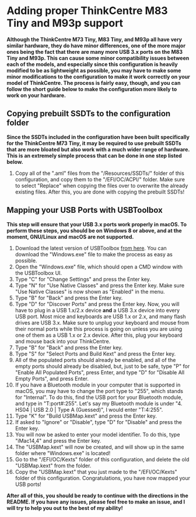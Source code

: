# **Adding proper ThinkCentre M83 Tiny and M93p support**

**Although the ThinkCentre M73 Tiny, M83 Tiny, and M93p all have very similar hardware, they do have minor differences, one of the more major ones being the fact that there are many more USB 3.x ports on the M83 Tiny and M93p. This can cause some minor compatibility issues between each of the models, and especially since this configuration is heavily modified to be as lightweight as possible, you may have to make some minor modifications to the configuration to make it work correctly on your model of ThinkCentre. The process is fairly easy, though, and you can follow the short guide below to make the configuration more likely to work on your hardware.**

## Copying prebuilt SSDTs to the configuration folder

**Since the SSDTs included in the configuration have been built specifically for the ThinkCentre M73 Tiny, it may be required to use prebuilt SSDTs that are more bloated but also work with a much wider range of hardware. This is an extremely simple process that can be done in one step listed below.**

1. Copy all of the ".aml" files from the "/Resources/SSDTs/" folder of this configuration, and copy them to the "/EFI/OC/ACPI/" folder. Make sure to select "Replace" when copying the files over to overwrite the already existing files. After this, you are done with copying the prebuilt SSDTs!

## Mapping your USB Ports with USBToolbox

**This step will ensure that your USB 3.x ports work properly in macOS. To perform these steps, you should be on Windows 8 or above, and at the moment, GNU/Linux and macOS are not supported.**

1. Download the latest version of USBToolbox [from here](https://github.com/USBToolBox/tool/releases/latest). You can download the "Windows.exe" file to make the process as easy as possible.
2. Open the "Windows.exe" file, which should open a CMD window with the USBToolbox UI.
3. Type "C" for "Change Settings" and press the Enter key.
4. Type "N" for "Use Native Classes" and press the Enter key. Make sure "Use Native Classes" is now shown as "Enabled" in the menu.
5. Type "B" for "Back" and press the Enter key.
6. Type "D" for "Discover Ports" and press the Enter key. Now, you will have to plug in a USB 1.x/2.x device **and** a USB 3.x device into every USB port. Most mice and keyboards are USB 1.x or 2.x, and many flash drives are USB 3.x. Make sure to unplug your keyboard and mouse from their normal ports while this process is going on unless you are using one of them as a USB 1.x or 2.x device. After this, plug your keyboard and mouse back into your ThinkCentre.
7. Type "B" for "Back" and press the Enter key.
8. Type "S" for "Select Ports and Build Kext" and press the Enter key.
9. All of the populated ports should already be enabled, and all of the empty ports should already be disabled, but, just to be safe, type "P" for "Enable All Populated Ports", press Enter, and type "D" for "Disable All Empty Ports", and press Enter.
10. If you have a Bluetooth module in your computer that is supported in macOS, you may have to change the port type to "255", which stands for "Internal". To do this, find the USB port for your Bluetooth module, and type in "T:port#:255". Let's say my Bluetooth module is under "4.  HS04 | USB 2.0 | Type A (Guessed)", I would enter "T:4:255".
10. Type "K" for "Build USBMap.kext" and press the Enter key.
11. If asked to "Ignore" or "Disable", type "D" for "Disable" and press the Enter key.
12. You will now be asked to enter your model identifier. To do this, type "iMac14,4" and press the Enter key.
13. The "USBMap.kext" will now be created, and will show up in the same folder where "Windows.exe" is located!
14. Go to the "/EFI/OC/Kexts" folder of this configuration, and delete the old "USBMap.kext" from the folder.
15. Copy the "USBMap.kext" that you just made to the "/EFI/OC/Kexts" folder of this configuration. Congratulations, you have now mapped your USB ports!

**After all of this, you should be ready to continue with the directions in the README. If you have any issues, please feel free to make an issue, and I will try to help you out to the best of my ability!**
